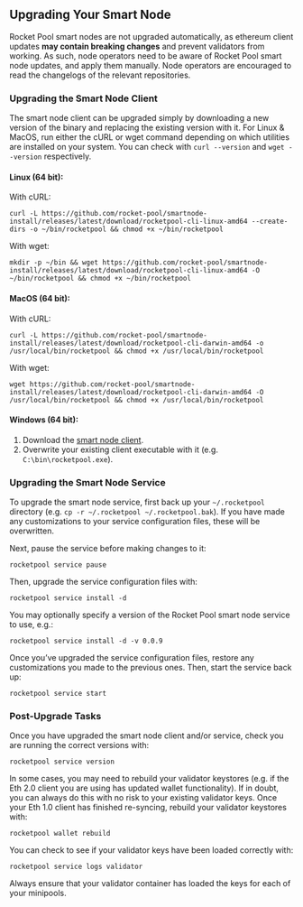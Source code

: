 ## Upgrading Your Smart Node

Rocket Pool smart nodes are not upgraded automatically, as ethereum client updates **may contain breaking changes** and prevent validators from working. As such, node operators need to be aware of Rocket Pool smart node updates, and apply them manually. Node operators are encouraged to read the changelogs of the relevant repositories.

### Upgrading the Smart Node Client

The smart node client can be upgraded simply by downloading a new version of the binary and replacing the existing version with it. For Linux & MacOS, run either the cURL or wget command depending on which utilities are installed on your system. You can check with `curl --version` and `wget --version` respectively.

#### Linux (64 bit):

With cURL:

``` shell
curl -L https://github.com/rocket-pool/smartnode-install/releases/latest/download/rocketpool-cli-linux-amd64 --create-dirs -o ~/bin/rocketpool && chmod +x ~/bin/rocketpool
```

With wget:

``` shell
mkdir -p ~/bin && wget https://github.com/rocket-pool/smartnode-install/releases/latest/download/rocketpool-cli-linux-amd64 -O ~/bin/rocketpool && chmod +x ~/bin/rocketpool
```

#### MacOS (64 bit):

With cURL:

``` shell
curl -L https://github.com/rocket-pool/smartnode-install/releases/latest/download/rocketpool-cli-darwin-amd64 -o /usr/local/bin/rocketpool && chmod +x /usr/local/bin/rocketpool
```

With wget:

``` shell
wget https://github.com/rocket-pool/smartnode-install/releases/latest/download/rocketpool-cli-darwin-amd64 -O /usr/local/bin/rocketpool && chmod +x /usr/local/bin/rocketpool
```

#### Windows (64 bit):

1. Download the [smart node client](https://github.com/rocket-pool/smartnode-install/releases/latest/download/rocketpool-cli-windows-amd64.exe).
1. Overwrite your existing client executable with it (e.g. `C:\bin\rocketpool.exe`).


### Upgrading the Smart Node Service

To upgrade the smart node service, first back up your `~/.rocketpool` directory (e.g. `cp -r ~/.rocketpool ~/.rocketpool.bak`). If you have made any customizations to your service configuration files, these will be overwritten.

Next, pause the service before making changes to it:

```
rocketpool service pause
```

Then, upgrade the service configuration files with:

```
rocketpool service install -d
```

You may optionally specify a version of the Rocket Pool smart node service to use, e.g.:

```
rocketpool service install -d -v 0.0.9
```

Once you’ve upgraded the service configuration files, restore any customizations you made to the previous ones. Then, start the service back up:

```
rocketpool service start
```


### Post-Upgrade Tasks

Once you have upgraded the smart node client and/or service, check you are running the correct versions with:

```
rocketpool service version
```

In some cases, you may need to rebuild your validator keystores (e.g. if the Eth 2.0 client you are using has updated wallet functionality). If in doubt, you can always do this with no risk to your existing validator keys. Once your Eth 1.0 client has finished re-syncing, rebuild your validator keystores with:

```
rocketpool wallet rebuild
```

You can check to see if your validator keys have been loaded correctly with:

```
rocketpool service logs validator
```

Always ensure that your validator container has loaded the keys for each of your minipools.